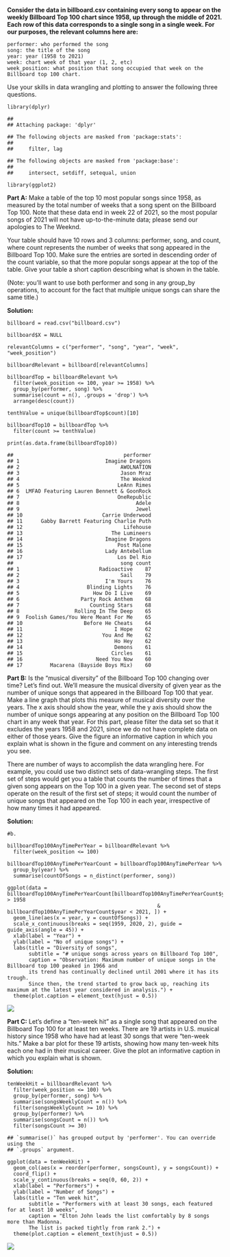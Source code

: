 **Consider the data in billboard.csv containing every song to appear on
the weekly Billboard Top 100 chart since 1958, up through the middle of
2021. Each row of this data corresponds to a single song in a single
week. For our purposes, the relevant columns here are:**

    performer: who performed the song
    song: the title of the song
    year: year (1958 to 2021)
    week: chart week of that year (1, 2, etc)
    week_position: what position that song occupied that week on the Billboard top 100 chart.

Use your skills in data wrangling and plotting to answer the following
three questions.

    library(dplyr)

    ## 
    ## Attaching package: 'dplyr'

    ## The following objects are masked from 'package:stats':
    ## 
    ##     filter, lag

    ## The following objects are masked from 'package:base':
    ## 
    ##     intersect, setdiff, setequal, union

    library(ggplot2)

**Part A:** Make a table of the top 10 most popular songs since 1958, as
measured by the total number of weeks that a song spent on the Billboard
Top 100. Note that these data end in week 22 of 2021, so the most
popular songs of 2021 will not have up-to-the-minute data; please send
our apologies to The Weeknd.

Your table should have 10 rows and 3 columns: performer, song, and
count, where count represents the number of weeks that song appeared in
the Billboard Top 100. Make sure the entries are sorted in descending
order of the count variable, so that the more popular songs appear at
the top of the table. Give your table a short caption describing what is
shown in the table.

(Note: you’ll want to use both performer and song in any group\_by
operations, to account for the fact that multiple unique songs can share
the same title.)

**Solution:**

    billboard = read.csv("billboard.csv")

    billboard$X = NULL

    relevantColumns = c("performer", "song", "year", "week", "week_position")

    billboardRelevant = billboard[relevantColumns]

    billboardTop = billboardRelevant %>% 
      filter(week_position <= 100, year >= 1958) %>%
      group_by(performer, song) %>% 
      summarise(count = n(), .groups = 'drop') %>% 
      arrange(desc(count))

    tenthValue = unique(billboardTop$count)[10]

    billboardTop10 = billboardTop %>% 
      filter(count >= tenthValue)

    print(as.data.frame(billboardTop10))

    ##                                    performer
    ## 1                            Imagine Dragons
    ## 2                                 AWOLNATION
    ## 3                                 Jason Mraz
    ## 4                                 The Weeknd
    ## 5                                LeAnn Rimes
    ## 6  LMFAO Featuring Lauren Bennett & GoonRock
    ## 7                                OneRepublic
    ## 8                                      Adele
    ## 9                                      Jewel
    ## 10                          Carrie Underwood
    ## 11      Gabby Barrett Featuring Charlie Puth
    ## 12                                 Lifehouse
    ## 13                             The Lumineers
    ## 14                           Imagine Dragons
    ## 15                               Post Malone
    ## 16                           Lady Antebellum
    ## 17                               Los Del Rio
    ##                                   song count
    ## 1                          Radioactive    87
    ## 2                                 Sail    79
    ## 3                            I'm Yours    76
    ## 4                      Blinding Lights    76
    ## 5                        How Do I Live    69
    ## 6                    Party Rock Anthem    68
    ## 7                       Counting Stars    68
    ## 8                  Rolling In The Deep    65
    ## 9  Foolish Games/You Were Meant For Me    65
    ## 10                    Before He Cheats    64
    ## 11                              I Hope    62
    ## 12                          You And Me    62
    ## 13                              Ho Hey    62
    ## 14                              Demons    61
    ## 15                             Circles    61
    ## 16                        Need You Now    60
    ## 17         Macarena (Bayside Boys Mix)    60

**Part B:** Is the “musical diversity” of the Billboard Top 100 changing
over time? Let’s find out. We’ll measure the musical diversity of given
year as the number of unique songs that appeared in the Billboard Top
100 that year. Make a line graph that plots this measure of musical
diversity over the years. The x axis should show the year, while the y
axis should show the number of unique songs appearing at any position on
the Billboard Top 100 chart in any week that year. For this part, please
filter the data set so that it excludes the years 1958 and 2021, since
we do not have complete data on either of those years. Give the figure
an informative caption in which you explain what is shown in the figure
and comment on any interesting trends you see.

There are number of ways to accomplish the data wrangling here. For
example, you could use two distinct sets of data-wrangling steps. The
first set of steps would get you a table that counts the number of times
that a given song appears on the Top 100 in a given year. The second set
of steps operate on the result of the first set of steps; it would count
the number of unique songs that appeared on the Top 100 in each year,
irrespective of how many times it had appeared.

**Solution:**

    #b.

    billboardTop100AnyTimePerYear = billboardRelevant %>% 
      filter(week_position <= 100)

    billboardTop100AnyTimePerYearCount = billboardTop100AnyTimePerYear %>% 
      group_by(year) %>% 
      summarise(countOfSongs = n_distinct(performer, song))

    ggplot(data = billboardTop100AnyTimePerYearCount[billboardTop100AnyTimePerYearCount$year > 1958 
                                                     & billboardTop100AnyTimePerYearCount$year < 2021, ]) +
      geom_line(aes(x = year, y = countOfSongs)) +
      scale_x_continuous(breaks = seq(1959, 2020, 2), guide = guide_axis(angle = 45)) +
      xlab(label = "Year") +
      ylab(label = "No of unique songs") +
      labs(title = "Diversity of songs",
           subtitle = "# unique songs across years on Billboard Top 100",
           caption = "Observation: Maximum number of unique songs in the Billboard top 100 peaked in 1966 and 
           its trend has continually declined until 2001 where it has its trough. 
           Since then, the trend started to grow back up, reaching its maximum at the latest year considered in analysis.") +
      theme(plot.caption = element_text(hjust = 0.5))

![](Q2-Wrangling-the-Billboard-Top-100_files/figure-markdown_strict/unnamed-chunk-4-1.png)

**Part C:** Let’s define a “ten-week hit” as a single song that appeared
on the Billboard Top 100 for at least ten weeks. There are 19 artists in
U.S. musical history since 1958 who have had at least 30 songs that were
“ten-week hits.” Make a bar plot for these 19 artists, showing how many
ten-week hits each one had in their musical career. Give the plot an
informative caption in which you explain what is shown.

**Solution:**

    tenWeekHit = billboardRelevant %>% 
      filter(week_position <= 100) %>% 
      group_by(performer, song) %>% 
      summarise(songsWeeklyCount = n()) %>% 
      filter(songsWeeklyCount >= 10) %>% 
      group_by(performer) %>% 
      summarise(songsCount = n()) %>% 
      filter(songsCount >= 30)

    ## `summarise()` has grouped output by 'performer'. You can override using the
    ## `.groups` argument.

    ggplot(data = tenWeekHit) + 
      geom_col(aes(x = reorder(performer, songsCount), y = songsCount)) + 
      coord_flip() +
      scale_y_continuous(breaks = seq(0, 60, 2)) +
      xlab(label = "Performers") +
      ylab(label = "Number of Songs") +
      labs(title = "Ten week hit",
           subtitle = "Performers with at least 30 songs, each featured for at least 10 weeks", 
           caption = "Elton John leads the list comfortably by 8 songs more than Madonna.
           The list is packed tightly from rank 2.") +
      theme(plot.caption = element_text(hjust = 0.5))

![](Q2-Wrangling-the-Billboard-Top-100_files/figure-markdown_strict/unnamed-chunk-5-1.png)
